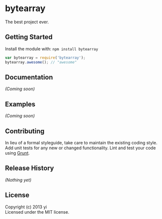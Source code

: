 # bytearray

The best project ever.

## Getting Started
Install the module with: `npm install bytearray`

```javascript
var bytearray = require('bytearray');
bytearray.awesome(); // "awesome"
```

## Documentation
_(Coming soon)_

## Examples
_(Coming soon)_

## Contributing
In lieu of a formal styleguide, take care to maintain the existing coding style. Add unit tests for any new or changed functionality. Lint and test your code using [Grunt](http://gruntjs.com/).

## Release History
_(Nothing yet)_

## License
Copyright (c) 2013 yi  
Licensed under the MIT license.
